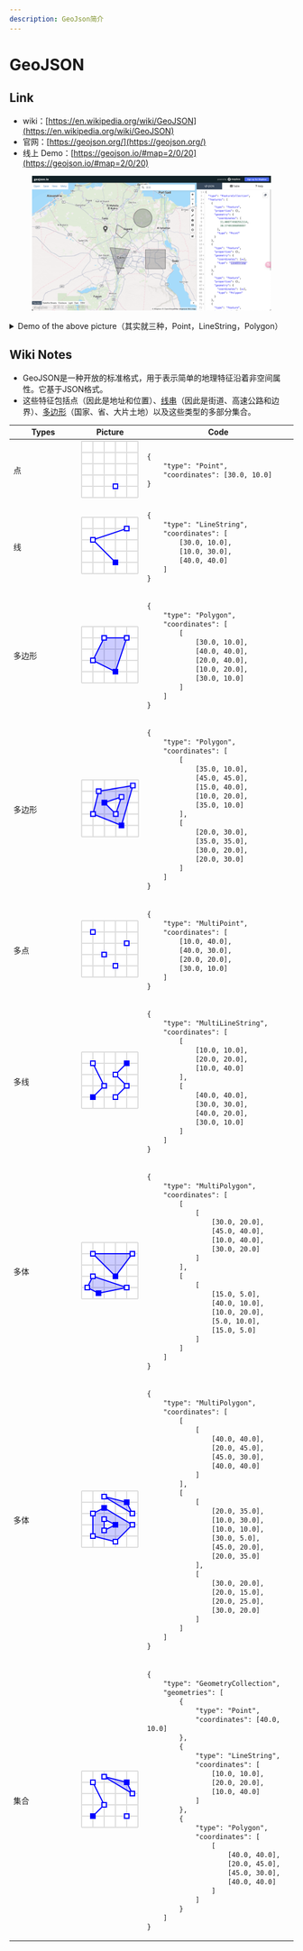 ```yaml
---
description: GeoJson简介
---
```


# GeoJSON

## Link <a href="#firstheading" id="firstheading"></a>

* wiki：[https://en.wikipedia.org/wiki/GeoJSON](https://en.wikipedia.org/wiki/GeoJSON)
* 官网：[https://geojson.org/](https://geojson.org/)
* 线上 Demo：[https://geojson.io/#map=2/0/20](https://geojson.io/#map=2/0/20)

<figure><img src="../../.gitbook/assets/image (4).png" alt=""><figcaption></figcaption></figure>

<details>

<summary>Demo of the above picture（其实就三种，Point，LineString，Polygon）</summary>

```json
{
  "type": "FeatureCollection",
  "features": [
    {
      "type": "Feature",
      "properties": {},
      "geometry": {
        "coordinates": [
          31.008774502552114,
          30.57401986098897
        ],
        "type": "Point"
      }
    },
    {
      "type": "Feature",
      "properties": {},
      "geometry": {
        "coordinates": [
          [
            31.270642681067756,
            30.70475805458352
          ],
          [
            31.50662704823486,
            30.579570269245494
          ],
          [
            31.36114832114751,
            30.45424303674909
          ],
          [
            31.23830259353008,
            30.546162991831196
          ],
          [
            31.260943856312508,
            30.70475805458352
          ]
        ],
        "type": "LineString"
      }
    },
    {
      "type": "Feature",
      "properties": {},
      "geometry": {
        "coordinates": [
          [
            [
              31.112224083605412,
              30.27293489657916
            ],
            [
              31.286793597398372,
              29.760685614756298
            ],
            [
              31.542010212780866,
              30.236591437150153
            ],
            [
              31.112224083605412,
              30.27293489657916
            ]
          ]
        ],
        "type": "Polygon"
      }
    },
    {
      "type": "Feature",
      "properties": {},
      "geometry": {
        "coordinates": [
          [
            [
              31.887789464378926,
              30.23658959085607
            ],
            [
              31.887789464378926,
              29.873037052204907
            ],
            [
              32.32042040767857,
              29.873037052204907
            ],
            [
              32.32042040767857,
              30.23658959085607
            ],
            [
              31.887789464378926,
              30.23658959085607
            ]
          ]
        ],
        "type": "Polygon"
      }
    },
    {
      "type": "Feature",
      "properties": {},
      "geometry": {
        "type": "Polygon",
        "coordinates": [
          [
            [
              31.825826387862605,
              31.00223676309081
            ],
            [
              31.806039210424657,
              31.00140203402962
            ],
            [
              31.786443622932087,
              30.998905929340143
            ],
            [
              31.76722933028778,
              30.994772616968778
            ],
            [
              31.748582287032516,
              30.98904211253969
            ],
            [
              31.73068287121789,
              30.98176988583006
            ],
            [
              31.713704116440045,
              30.973026315606763
            ],
            [
              31.69781002026302,
              30.962895998507005
            ],
            [
              31.683153946298052,
              30.951476919143357
            ],
            [
              31.669877136037755,
              30.938879490021773
            ],
            [
              31.658107345195024,
              30.92522547116229
            ],
            [
              31.647957617790116,
              30.91064678049225
            ],
            [
              31.639525209593163,
              30.895284207128956
            ],
            [
              31.632890670791483,
              30.879286040573156
            ],
            [
              31.628117095939984,
              30.86280662958916
            ],
            [
              31.6252495473975,
              30.846004885147245
            ],
            [
              31.624314656578303,
              30.829042742246024
            ],
            [
              31.62532040548258,
              30.812083595718054
            ],
            [
              31.62825608913543,
              30.79529072525066
            ],
            [
              31.633092457780872,
              30.778825724831066
            ],
            [
              31.639782035964778,
              30.76284695165531
            ],
            [
              31.64825961401193,
              30.747508009229527
            ],
            [
              31.658442905870714,
              30.732956278949292
            ],
            [
              31.670233365872868,
              30.719331513874923
            ],
            [
              31.683517155641564,
              30.706764507737702
            ],
            [
              31.698166251183565,
              30.69537585142312
            ],
            [
              31.714039679121345,
              30.685274788292745
            ],
            [
              31.73098487006017,
              30.676558178735
            ],
            [
              31.7488391162405,
              30.669309583288175
            ],
            [
              31.767431119897633,
              30.663598472564434
            ],
            [
              31.786582618133146,
              30.659479571033227
            ],
            [
              31.806110069595164,
              30.656992340502523
            ],
            [
              31.825826387862605,
              30.656160607879293
            ],
            [
              31.845542706130054,
              30.656992340502523
            ],
            [
              31.86507015759207,
              30.659479571033227
            ],
            [
              31.884221655827584,
              30.663598472564434
            ],
            [
              31.902813659484714,
              30.669309583288175
            ],
            [
              31.920667905665045,
              30.676558178735
            ],
            [
              31.93761309660387,
              30.685274788292745
            ],
            [
              31.953486524541656,
              30.69537585142312
            ],
            [
              31.96813562008365,
              30.706764507737702
            ],
            [
              31.981419409852347,
              30.719331513874923
            ],
            [
              31.993209869854503,
              30.732956278949292
            ],
            [
              32.00339316171329,
              30.747508009229527
            ],
            [
              32.01187073976044,
              30.76284695165531
            ],
            [
              32.01856031794434,
              30.778825724831066
            ],
            [
              32.02339668658979,
              30.79529072525066
            ],
            [
              32.026332370242635,
              30.812083595718054
            ],
            [
              32.02733811914691,
              30.829042742246024
            ],
            [
              32.02640322832771,
              30.846004885147245
            ],
            [
              32.02353567978523,
              30.86280662958916
            ],
            [
              32.018762104933735,
              30.879286040573156
            ],
            [
              32.01212756613206,
              30.895284207128956
            ],
            [
              32.003695157935105,
              30.91064678049225
            ],
            [
              31.99354543053019,
              30.92522547116229
            ],
            [
              31.98177563968746,
              30.938879490021773
            ],
            [
              31.968498829427165,
              30.951476919143357
            ],
            [
              31.953842755462194,
              30.962895998507005
            ],
            [
              31.93794865928517,
              30.973026315606763
            ],
            [
              31.920969904507324,
              30.98176988583006
            ],
            [
              31.9030704886927,
              30.98904211253969
            ],
            [
              31.884423445437438,
              30.994772616968778
            ],
            [
              31.86520915279313,
              30.998905929340143
            ],
            [
              31.84561356530056,
              31.00140203402962
            ],
            [
              31.825826387862605,
              31.00223676309081
            ]
          ]
        ]
      }
    }
  ]
}
```

</details>

## Wiki Notes

* GeoJSON是一种开放的标准格式，用于表示简单的地理特征沿着非空间属性。它基于JSON格式。
* 这些特征包括点（因此是地址和位置）、[线串](https://en.wikipedia.org/wiki/Polygonal\_chain)（因此是街道、高速公路和边界）、[多边形](https://en.wikipedia.org/wiki/Polygon)（国家、省、大片土地）以及这些类型的多部分集合。

<table><thead><tr><th width="106">Types</th><th width="103">Picture</th><th>Code</th></tr></thead><tbody><tr><td>点</td><td><img src="../../.gitbook/assets/image (5).png" alt="" data-size="original"></td><td><pre class="language-json"><code class="lang-json">{
    "type": "Point", 
    "coordinates": [30.0, 10.0]
}
</code></pre></td></tr><tr><td>线</td><td><img src="../../.gitbook/assets/image (6).png" alt="" data-size="original"></td><td><pre class="language-json"><code class="lang-json">{
    "type": "LineString", 
    "coordinates": [
        [30.0, 10.0],
        [10.0, 30.0],
        [40.0, 40.0]
    ]
}
</code></pre></td></tr><tr><td>多边形</td><td><img src="../../.gitbook/assets/image (8).png" alt="" data-size="original"></td><td><pre class="language-json"><code class="lang-json">{
    "type": "Polygon", 
    "coordinates": [
        [
            [30.0, 10.0],
            [40.0, 40.0],
            [20.0, 40.0],
            [10.0, 20.0],
            [30.0, 10.0]
        ]
    ]
}
</code></pre></td></tr><tr><td>多边形</td><td><img src="../../.gitbook/assets/image (9).png" alt="" data-size="original"></td><td><pre class="language-json"><code class="lang-json">{
    "type": "Polygon", 
    "coordinates": [
        [
            [35.0, 10.0],
            [45.0, 45.0],
            [15.0, 40.0],
            [10.0, 20.0],
            [35.0, 10.0]
        ],
        [
            [20.0, 30.0],
            [35.0, 35.0],
            [30.0, 20.0],
            [20.0, 30.0]
        ]
    ]
}
</code></pre></td></tr><tr><td>多点</td><td><img src="../../.gitbook/assets/image (10).png" alt="" data-size="original"></td><td><pre class="language-json"><code class="lang-json">{
    "type": "MultiPoint", 
    "coordinates": [
        [10.0, 40.0],
        [40.0, 30.0],
        [20.0, 20.0],
        [30.0, 10.0]
    ]
}
</code></pre></td></tr><tr><td>多线</td><td><img src="../../.gitbook/assets/image (11).png" alt="" data-size="original"></td><td><pre class="language-json"><code class="lang-json">{
    "type": "MultiLineString", 
    "coordinates": [
        [
            [10.0, 10.0],
            [20.0, 20.0],
            [10.0, 40.0]
        ],
        [
            [40.0, 40.0],
            [30.0, 30.0],
            [40.0, 20.0],
            [30.0, 10.0]
        ]
    ]
}
</code></pre></td></tr><tr><td>多体</td><td><img src="../../.gitbook/assets/image (12).png" alt="" data-size="original"></td><td><pre class="language-json"><code class="lang-json">{
    "type": "MultiPolygon", 
    "coordinates": [
        [
            [
                [30.0, 20.0],
                [45.0, 40.0],
                [10.0, 40.0],
                [30.0, 20.0]
            ]
        ], 
        [
            [
                [15.0, 5.0],
                [40.0, 10.0],
                [10.0, 20.0],
                [5.0, 10.0],
                [15.0, 5.0]
            ]
        ]
    ]
}
</code></pre></td></tr><tr><td>多体</td><td><img src="../../.gitbook/assets/image (13).png" alt="" data-size="original"></td><td><pre class="language-json"><code class="lang-json">{
    "type": "MultiPolygon", 
    "coordinates": [
        [
            [
                [40.0, 40.0],
                [20.0, 45.0],
                [45.0, 30.0],
                [40.0, 40.0]
            ]
        ], 
        [
            [
                [20.0, 35.0],
                [10.0, 30.0],
                [10.0, 10.0],
                [30.0, 5.0],
                [45.0, 20.0],
                [20.0, 35.0]
            ],
            [
                [30.0, 20.0],
                [20.0, 15.0],
                [20.0, 25.0],
                [30.0, 20.0]
            ]
        ]
    ]
}
</code></pre></td></tr><tr><td>集合</td><td><img src="../../.gitbook/assets/image (14).png" alt="" data-size="original"></td><td><pre class="language-json"><code class="lang-json">{
    "type": "GeometryCollection",
    "geometries": [
        {
            "type": "Point",
            "coordinates": [40.0, 10.0]
        },
        {
            "type": "LineString",
            "coordinates": [
                [10.0, 10.0],
                [20.0, 20.0],
                [10.0, 40.0]
            ]
        },
        {
            "type": "Polygon",
            "coordinates": [
                [
                    [40.0, 40.0],
                    [20.0, 45.0],
                    [45.0, 30.0],
                    [40.0, 40.0]
                ]
            ]
        }
    ]
}
</code></pre></td></tr></tbody></table>
